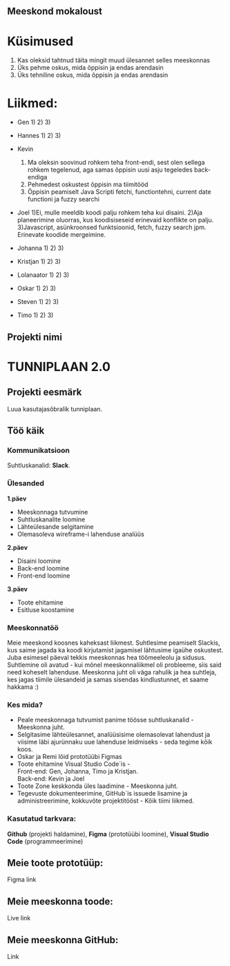 ## Meeskond mokaloust

# Küsimused

 1) Kas oleksid tahtnud täita mingit muud ülesannet selles meeskonnas
 2) Üks pehme oskus, mida õppisin ja endas arendasin
 3) Üks tehniline oskus, mida õppisin ja endas arendasin


# Liikmed:

- Gen
  1)
  2)
  3)
  
- Hannes
  1)
  2)
  3)
  
- Kevin
  1)  Ma oleksin soovinud rohkem teha front-endi, sest olen sellega rohkem tegelenud, aga samas õppisin uusi asju tegeledes back-endiga
  2)  Pehmedest oskustest õppisin ma tiimitööd
  3)  Õppisin peamiselt Java Scripti fetchi, functiontehni, current date functioni ja fuzzy searchi
  
- Joel
  1)Ei, mulle meeldib koodi palju rohkem teha kui disaini.
  2)Aja planeerimine oluorras, kus koodisiseseid erinevaid konflikte on palju.
  3)Javascript, asünkroonsed funktsioonid, fetch, fuzzy search jpm. Erinevate koodide mergeimine.
  
- Johanna
  1)
  2)
  3)
  
- Kristjan
  1)
  2)
  3)
  
- Lolanaator
  1)
  2)
  3)
  
- Oskar
  1)
  2)
  3)
  
- Steven
  1)
  2)
  3)
  
- Timo
  1)
  2)
  3)
  
## Projekti nimi
# TUNNIPLAAN 2.0
## Projekti eesmärk
Luua kasutajasõbralik tunniplaan.
## Töö käik
### Kommunikatsioon
Suhtluskanalid: **Slack**.
### Ülesanded
**1.päev**
- Meeskonnaga tutvumine
- Suhtluskanalite loomine
- Lähteülesande selgitamine
- Olemasoleva wireframe-i lahenduse analüüs <br>

**2.päev**
- Disaini loomine
- Back-end loomine
- Front-end loomine <br>

**3.päev**
- Toote ehitamine
- Esitluse koostamine
### Meeskonnatöö
Meie meeskond koosnes kaheksast liikmest. Suhtlesime peamiselt Slackis, kus saime jagada ka koodi kirjutamist jagamisel lähtusime igaühe oskustest.
Juba esimesel päeval tekkis meeskonnas hea töömeeleolu ja sidusus. Suhtlemine oli avatud - kui mõnel meeskonnaliikmel oli probleeme, siis said need koheselt lahenduse. Meeskonna juht oli väga rahulik ja hea suhtleja, kes jagas tiimile ülesandeid ja samas sisendas kindlustunnet, et saame hakkama :)
### Kes mida?
- Peale meeskonnaga tutvumist panime töösse suhtluskanalid - Meeskonna juht.
- Selgitasime lähteülesannet, analüüsisime olemasolevat lahendust ja viisime läbi ajurünnaku uue lahenduse leidmiseks - seda tegime kõik koos.
- Oskar ja Remi lõid prototüübi Figmas
- Toote ehitamine Visual Studio Code´is - <br>Front-end: Gen, Johanna, Timo ja Kristjan.<br> Back-end: Kevin ja Joel
- Toote Zone keskkonda üles laadimine - Meeskonna juht.
- Tegevuste dokumenteerimine, GitHub´is issuede lisamine ja administreerimine, kokkuvõte projektitööst - Kõik tiimi liikmed.
### Kasutatud tarkvara:
**Github** (projekti haldamine), **Figma** (prototüübi loomine), **Visual Studio Code** (programmeerimine)
## Meie toote prototüüp:
Figma link
## Meie meeskonna toode:
Live link
## Meie meeskonna GitHub:
Link
